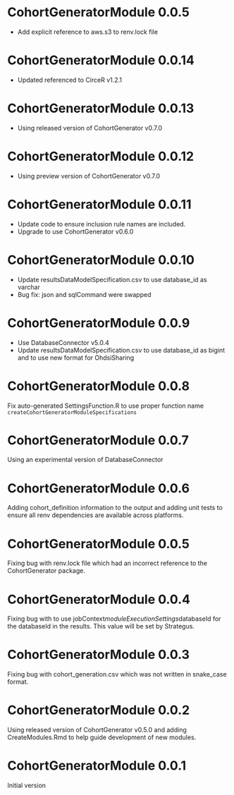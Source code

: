 CohortGeneratorModule 0.0.5
=======================

- Add explicit reference to aws.s3 to renv.lock file

CohortGeneratorModule 0.0.14
=======================

- Updated referenced to CirceR v1.2.1

CohortGeneratorModule 0.0.13
=======================

- Using released version of CohortGenerator v0.7.0

CohortGeneratorModule 0.0.12
=======================

- Using preview version of CohortGenerator v0.7.0

CohortGeneratorModule 0.0.11
=======================

- Update code to ensure inclusion rule names are included.
- Upgrade to use CohortGenerator v0.6.0

CohortGeneratorModule 0.0.10
=======================

- Update resultsDataModelSpecification.csv to use database_id as varchar
- Bug fix: json and sqlCommand were swapped

CohortGeneratorModule 0.0.9
=======================

- Use DatabaseConnector v5.0.4
- Update resultsDataModelSpecification.csv to use database_id as bigint and to 
use new format for OhdsiSharing

CohortGeneratorModule 0.0.8
=======================

Fix auto-generated SettingsFunction.R to use proper function name
`createCohortGeneratorModuleSpecifications`

CohortGeneratorModule 0.0.7
=======================

Using an experimental version of DatabaseConnector

CohortGeneratorModule 0.0.6
=======================

Adding cohort_definition information to the output and adding unit tests
to ensure all renv dependencies are available across platforms.

CohortGeneratorModule 0.0.5
=======================

Fixing bug with renv.lock file which had an incorrect reference to the 
CohortGenerator package.

CohortGeneratorModule 0.0.4
=======================

Fixing bug with to use jobContext$moduleExecutionSettings$databaseId for the
databaseId in the results. This value will be set by Strategus.

CohortGeneratorModule 0.0.3
=======================

Fixing bug with cohort_generation.csv which was not written in snake_case
format.

CohortGeneratorModule 0.0.2
=======================

Using released version of CohortGenerator v0.5.0 and adding CreateModules.Rmd
to help guide development of new modules.

CohortGeneratorModule 0.0.1
=======================

Initial version